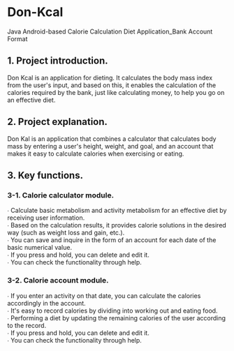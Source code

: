 # Don-Kcal
Java Android-based Calorie Calculation Diet Application_Bank Account Format


## 1. Project introduction.
Don Kcal is an application for dieting. It calculates the body mass index from the user's input, and based on this, it enables the calculation of the calories required by the bank, just like calculating money, to help you go on an effective diet.

## 2. Project explanation.
Don Kal is an application that combines a calculator that calculates body mass by entering a user's height, weight, and goal, and an account that makes it easy to calculate calories when exercising or eating.


## 3. Key functions.
### 3-1. Calorie calculator module.
∙ Calculate basic metabolism and activity metabolism for an effective diet by receiving user information.
<br>
∙ Based on the calculation results, it provides calorie solutions in the desired way (such as weight loss and gain, etc.).
<br>
∙ You can save and inquire in the form of an account for each date of the basic numerical value.
<br>
∙ If you press and hold, you can delete and edit it.
<br>
∙ You can check the functionality through help.

### 3-2. Calorie account module.
∙ If you enter an activity on that date, you can calculate the calories accordingly in the account.
<br>
∙ It's easy to record calories by dividing into working out and eating food.
<br>
∙ Performing a diet by updating the remaining calories of the user according to the record.
<br>
∙ If you press and hold, you can delete and edit it.
<br>
∙ You can check the functionality through help.
<br>
